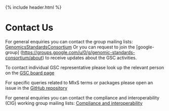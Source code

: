 {% include header.html %}

Contact Us
==========

For general enquiries you can contact the group mailing lists:
[GenomicsStandardsConsortium](mailto:gensc-cig@googlegroups.com?subject=[GSC-contact-us])
Or you can request to join the [google-group] (https://groups.google.com/u/0/g/genomic-standards-consortium/about) to receive updates about the GSC activities.

To contact individual GSC representative please look up the relevant person on the [GSC board page](about/board-members.html)

For specific queries related to MIxS terms or packages please open an issue in the [GitHub repository](https://github.com/GenomicsStandardsConsortium/mixs)

For general enquiries you can contact the compliance and interoperability (CIG) working group mailing lists:
[Compliance and interoperability](mailto:gensc-cig@googlegroups.com?subject=[GSC-contact-us])


